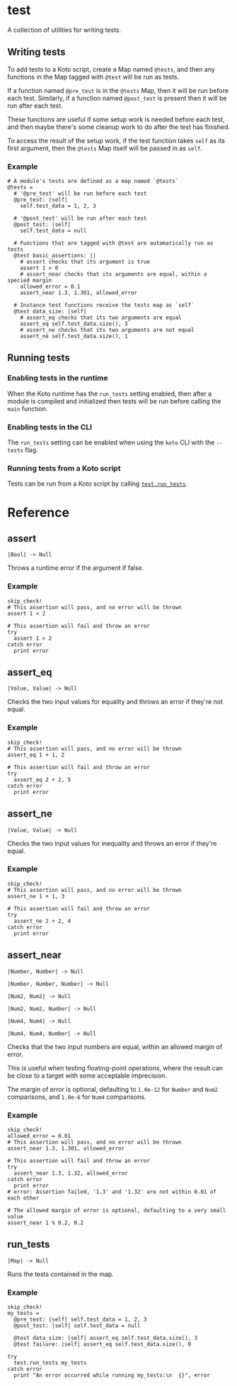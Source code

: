 # test

A collection of utilities for writing tests.

## Writing tests

To add tests to a Koto script, create a Map named `@tests`, and then any
functions in the Map tagged with `@test` will be run as tests.

If a function named `@pre_test` is in the `@tests` Map, then it will be run
before each test. Similarly, if a function named `@post_test` is present then it
will be run after each test.

These functions are useful if some setup work is needed before each test, and
then maybe there's some cleanup work to do after the test has finished.

To access the result of the setup work, if the test function takes `self` as its
first argument, then the `@tests` Map itself will be passed in as `self`.

### Example

```koto
# A module's tests are defined as a map named `@tests`
@tests =
  # '@pre_test' will be run before each test
  @pre_test: |self|
    self.test_data = 1, 2, 3

  # '@post_test' will be run after each test
  @post_test: |self|
    self.test_data = null

  # Functions that are tagged with @test are automatically run as tests
  @test basic_assertions: ||
    # assert checks that its argument is true
    assert 1 > 0
    # assert_near checks that its arguments are equal, within a specied margin
    allowed_error = 0.1
    assert_near 1.3, 1.301, allowed_error

  # Instance test functions receive the tests map as `self`
  @test data_size: |self|
    # assert_eq checks that its two arguments are equal
    assert_eq self.test_data.size(), 3
    # assert_ne checks that its two arguments are not equal
    assert_ne self.test_data.size(), 1
```

## Running tests

### Enabling tests in the runtime

When the Koto runtime has the `run_tests` setting enabled, then after a module
is compiled and initialized then tests will be run before calling the `main`
function.

### Enabling tests in the CLI

The `run_tests` setting can be enabled when using the `koto` CLI with
the `--tests` flag.

### Running tests from a Koto script


Tests can be run from a Koto script by calling [`test.run_tests`](#run-tests).

# Reference

## assert

```kototype
|Bool| -> Null
```

Throws a runtime error if the argument if false.

### Example

```koto
skip_check!
# This assertion will pass, and no error will be thrown
assert 1 < 2

# This assertion will fail and throw an error
try 
  assert 1 > 2
catch error
  print error
```

## assert_eq

```kototype
|Value, Value| -> Null
```

Checks the two input values for equality and throws an error if they're not
equal.

### Example

```koto
skip_check!
# This assertion will pass, and no error will be thrown
assert_eq 1 + 1, 2

# This assertion will fail and throw an error
try 
  assert_eq 2 + 2, 5
catch error
  print error
```

## assert_ne

```kototype
|Value, Value| -> Null
```

Checks the two input values for inequality and throws an error if they're equal.

### Example

```koto
skip_check!
# This assertion will pass, and no error will be thrown
assert_ne 1 + 1, 3

# This assertion will fail and throw an error
try
  assert_ne 2 + 2, 4
catch error
  print error
```

## assert_near

```kototype
|Number, Number| -> Null
```

```kototype
|Number, Number, Number| -> Null
```

```kototype
|Num2, Num2| -> Null
```

```kototype
|Num2, Num2, Number| -> Null
```

```kototype
|Num4, Num4| -> Null
```

```kototype
|Num4, Num4, Number| -> Null
```

Checks that the two input numbers are equal, within an allowed margin of error.

This is useful when testing floating-point operations, where the result can be
close to a target with some acceptable imprecision.

The margin of error is optional, defaulting to `1.0e-12` for `Number` and `Num2`
comparisons, and `1.0e-6` for `Num4` comparisons.

### Example

```koto
skip_check!
allowed_error = 0.01
# This assertion will pass, and no error will be thrown
assert_near 1.3, 1.301, allowed_error

# This assertion will fail and throw an error
try
  assert_near 1.3, 1.32, allowed_error
catch error
  print error
# error: Assertion failed, '1.3' and '1.32' are not within 0.01 of each other

# The allowed margin of error is optional, defaulting to a very small value
assert_near 1 % 0.2, 0.2
```

## run_tests

```kototype
|Map| -> Null
```

Runs the tests contained in the map.

### Example

```koto
skip_check!
my_tests =
  @pre_test: |self| self.test_data = 1, 2, 3
  @post_test: |self| self.test_data = null

  @test data_size: |self| assert_eq self.test_data.size(), 3
  @test failure: |self| assert_eq self.test_data.size(), 0

try
  test.run_tests my_tests
catch error
  print "An error occurred while running my_tests:\n  {}", error
```
